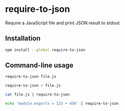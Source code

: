 # require-to-json
Require a JavaScript file and print JSON result to stdout

## Installation

```bash
npm install --global require-to-json
```

## Command-line usage

```bash
require-to-json file.js
```

```bash
require-to-json < file.js
```

```bash
cat file.js | require-to-json
```

```bash
echo 'module.exports = 123 + 456' | require-to-json
```
